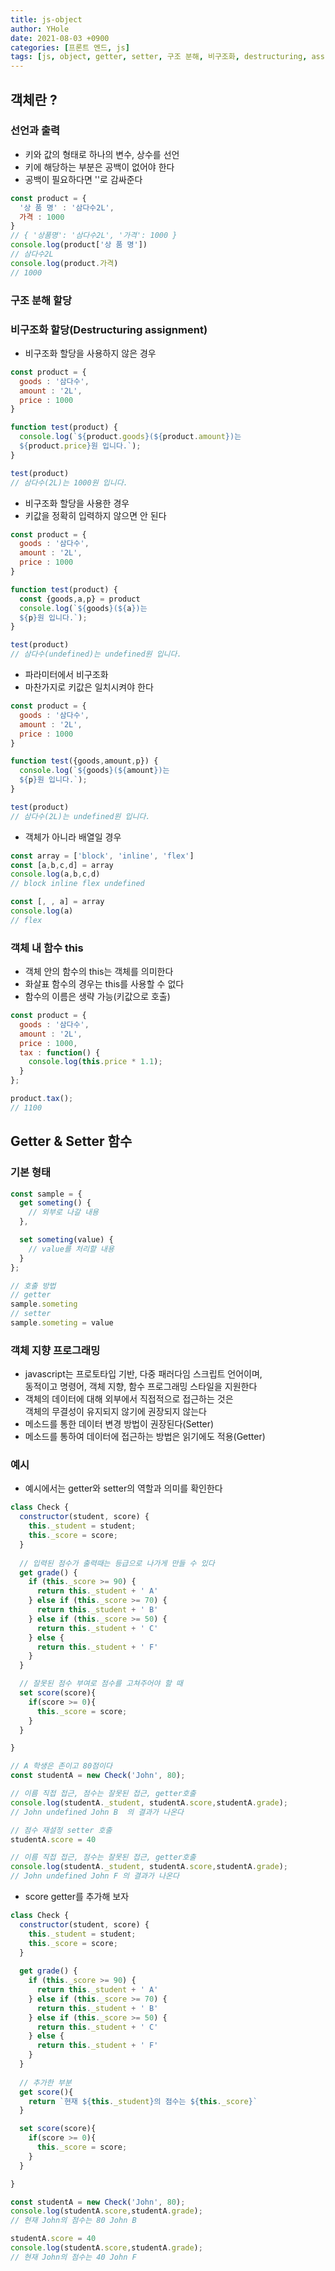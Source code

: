 ```yaml
---
title: js-object
author: YHole
date: 2021-08-03 +0900
categories: [프론트 엔드, js]
tags: [js, object, getter, setter, 구조 분해, 비구조화, destructuring, assignment]
---
```


## 객체란 ?

### 선언과 출력

- 키와 값의 형태로 하나의 변수, 상수를 선언
- 키에 해당하는 부분은 공백이 없어야 한다
- 공백이 필요하다면 ''로 감싸준다

```javascript
const product = {
  '상 품 명' : '삼다수2L',
  가격 : 1000
}
// { '상품명': '삼다수2L', '가격': 1000 }
console.log(product['상 품 명'])
// 삼다수2L
console.log(product.가격)
// 1000
```  

### 구조 분해 할당
### 비구조화 할당(Destructuring assignment)

- 비구조화 할당을 사용하지 않은 경우

```javascript
const product = {
  goods : '삼다수',
  amount : '2L',
  price : 1000
}

function test(product) {
  console.log(`${product.goods}(${product.amount})는 
  ${product.price}원 입니다.`);
}

test(product)
// 삼다수(2L)는 1000원 입니다.
```

- 비구조화 할당을 사용한 경우
- 키값을 정확히 입력하지 않으면 안 된다

```javascript
const product = {
  goods : '삼다수',
  amount : '2L',
  price : 1000
}

function test(product) {
  const {goods,a,p} = product
  console.log(`${goods}(${a})는 
  ${p}원 입니다.`);
}

test(product)
// 삼다수(undefined)는 undefined원 입니다.
```

- 파라미터에서 비구조화
- 마찬가지로 키값은 일치시켜야 한다

```javascript
const product = {
  goods : '삼다수',
  amount : '2L',
  price : 1000
}

function test({goods,amount,p}) {
  console.log(`${goods}(${amount})는 
  ${p}원 입니다.`);
}

test(product)
// 삼다수(2L)는 undefined원 입니다.
```

- 객체가 아니라 배열일 경우

```javascript
const array = ['block', 'inline', 'flex']
const [a,b,c,d] = array
console.log(a,b,c,d)
// block inline flex undefined

const [, , a] = array
console.log(a)
// flex
```

### 객체 내 함수 this

- 객체 안의 함수의 this는 객체를 의미한다
- 화살표 함수의 경우는 this를 사용할 수 없다
- 함수의 이름은 생략 가능(키값으로 호출)

```javascript
const product = {
  goods : '삼다수',
  amount : '2L',
  price : 1000,
  tax : function() {
    console.log(this.price * 1.1);
  }
};

product.tax();
// 1100
```

## Getter & Setter 함수

### 기본 형태

```javascript
const sample = {
  get someting() {
    // 외부로 나갈 내용
  },

  set someting(value) {
    // value를 처리할 내용
  }
};

// 호출 방법
// getter
sample.someting
// setter
sample.someting = value
```

### 객체 지향 프로그래밍

- javascript는 프로토타입 기반, 다중 패러다임 스크립트 언어이며,  
동적이고 명령어, 객체 지향, 함수 프로그래밍 스타일을 지원한다
- 객체의 데이터에 대해 외부에서 직접적으로 접근하는 것은  
객체의 무결성이 유지되지 않기에 권장되지 않는다
- 메소드를 통한 데이터 변경 방법이 권장된다(Setter)
- 메소드를 통하여 데이터에 접근하는 방법은 읽기에도 적용(Getter)

### 예시

- 예시에서는 getter와 setter의 역할과 의미를 확인한다

```javascript
class Check { 
  constructor(student, score) { 
    this._student = student; 
    this._score = score;
  } 
  
  // 입력된 점수가 출력때는 등급으로 나가게 만들 수 있다
  get grade() { 
    if (this._score >= 90) {
      return this._student + ' A'
    } else if (this._score >= 70) {
      return this._student + ' B'
    } else if (this._score >= 50) {
      return this._student + ' C'
    } else {
      return this._student + ' F'
    }
  } 

  // 잘못된 점수 부여로 점수를 고쳐주어야 할 때
  set score(score){ 
    if(score >= 0){ 
      this._score = score;
    } 
  } 

} 

// A 학생은 존이고 80점이다
const studentA = new Check('John', 80);

// 이름 직접 접근, 점수는 잘못된 접근, getter호출 
console.log(studentA._student, studentA.score,studentA.grade); 
// John undefined John B  의 결과가 나온다

// 점수 재설정 setter 호출
studentA.score = 40

// 이름 직접 접근, 점수는 잘못된 접근, getter호출
console.log(studentA._student, studentA.score,studentA.grade);
// John undefined John F 의 결과가 나온다
```

- score getter를 추가해 보자

```javascript
class Check { 
  constructor(student, score) { 
    this._student = student; 
    this._score = score;
  } 
  
  get grade() { 
    if (this._score >= 90) {
      return this._student + ' A'
    } else if (this._score >= 70) {
      return this._student + ' B'
    } else if (this._score >= 50) {
      return this._student + ' C'
    } else {
      return this._student + ' F'
    }
  } 
  
  // 추가한 부분
  get score(){
    return `현재 ${this._student}의 점수는 ${this._score}`
  }

  set score(score){ 
    if(score >= 0){ 
      this._score = score;
    } 
  } 

} 

const studentA = new Check('John', 80); 
console.log(studentA.score,studentA.grade); 
// 현재 John의 점수는 80 John B

studentA.score = 40
console.log(studentA.score,studentA.grade);
// 현재 John의 점수는 40 John F
```
